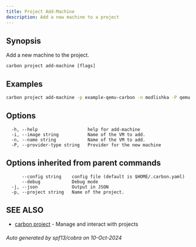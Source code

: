 ```yaml
---
title: Project Add-Machine
description: Add a new machine to a project
---
```


## Synopsis

Add a new machine to the project.

```
carbon project add-machine [flags]
```

## Examples

```bash
carbon project add-machine -p example-qemu-carbon -n modlishka -P qemu -i carbon-ubuntu-desktop-20241008201758
```

## Options

```
  -h, --help                   help for add-machine
  -i, --image string           Name of the VM to add.
  -n, --name string            Name of the VM to add.
  -P, --provider-type string   Provider for the new machine
```

## Options inherited from parent commands

```
      --config string    config file (default is $HOME/.carbon.yaml)
      --debug            Debug mode
  -j, --json             Output in JSON
  -p, --project string   Name of the project.
```

## SEE ALSO

* [carbon project](carbon_project.md)	 - Manage and interact with projects

###### Auto generated by spf13/cobra on 10-Oct-2024
